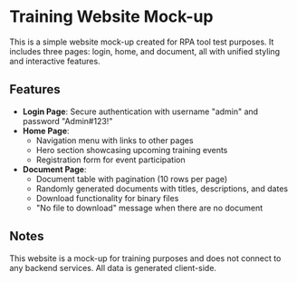 # Training Website Mock-up

This is a simple website mock-up created for RPA tool test purposes. It includes three pages: login, home, and document, all with unified styling and interactive features.

## Features

- **Login Page**: Secure authentication with username "admin" and password "Admin#123!"
- **Home Page**: 
  - Navigation menu with links to other pages
  - Hero section showcasing upcoming training events
  - Registration form for event participation
- **Document Page**:
  - Document table with pagination (10 rows per page)
  - Randomly generated documents with titles, descriptions, and dates
  - Download functionality for binary files
  - "No file to download" message when there are no document

## Notes

This website is a mock-up for training purposes and does not connect to any backend services. All data is generated client-side.